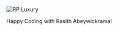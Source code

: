 ![RP Luxury](https://github.com/user-attachments/assets/09a7bd4a-496c-44cf-bf31-4b9bf87a5eca)

Happy Coding with Rasith Abeywickrama!
